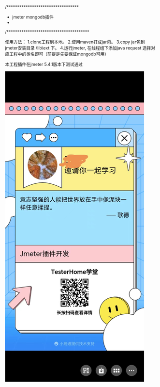 /**********************************
 * jmeter mongodb插件
 * 
/***************************************


使用方法：
1.clone工程到本地。
2.使用maven打成jar包。
3.copy jar包到 jmeter安装目录 \lib\ext 下。
4.运行jmeter, 在线程组下添加java request 选择对应工程中的类名即可（前提是先要保证mongodb可用）

本工程插件在jmeter 5.4.1版本下测试通过

![](https://github.com/testerhome/jmeter_mongodb/blob/master/TesterHome%E5%AD%A6%E5%A0%82-Jmeter%E6%8F%92%E4%BB%B6%E5%BC%80%E5%8F%91.jpg)
